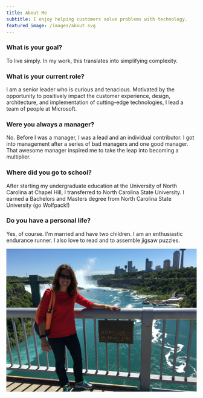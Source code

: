 ```yaml
---
title: About Me  
subtitle: I enjoy helping customers solve problems with technology. 
featured_image: /images/about.svg
---
```


### What is your goal?
To live simply. In my work, this translates into simplifying complexity. 

### What is your current role?
I am a senior leader who is curious and tenacious. Motivated by the opportunity to positively impact the customer experience, design, architecture, and implementation of cutting-edge technologies, I lead a team of people at Microsoft. 

### Were you always a manager?
No. Before I was a manager, I was a lead and an individual contributor. I got into management after a series of bad managers and one good manager. That awesome manager inspired me to take the leap into becoming a multiplier.

### Where did you go to school?
After starting my undergraduate education at the University of North Carolina at Chapel Hill, I transferred to North Carolina State University. I earned a Bachelors and Masters degree from North Carolina State University (go Wolfpack!)

### Do you have a personal life?
Yes, of course. I'm married and have two children. I am an enthusiastic endurance runner. I also love to read and to assemble jigsaw puzzles.

![](/images/me.jpg)


